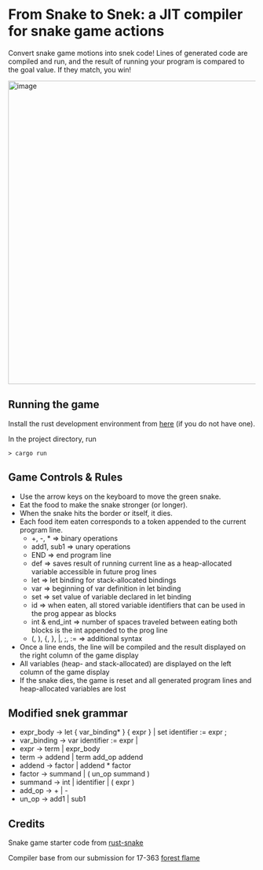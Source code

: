 # From Snake to Snek: a JIT compiler for snake game actions

Convert snake game motions into snek code! Lines of generated code are compiled and run, and the result of running your program is compared to the goal value. If they match, you win!

<img width="617" alt="image" src="https://github.com/user-attachments/assets/76cebd4d-acb5-4a16-8e39-7d98e0d7c71d">

## Running the game

Install the rust development environment from [here](https://www.rust-lang.org/tools/install) (if you do not have one).

In the project directory, run

```
> cargo run
```

## Game Controls & Rules

- Use the arrow keys on the keyboard to move the green snake.
- Eat the food to make the snake stronger (or longer).
- When the snake hits the border or itself, it dies.
- Each food item eaten corresponds to a token appended to the current program line.
    - +, -, * => binary operations
    - add1, sub1 => unary operations
    - END => end program line
    - def => saves result of running current line as a heap-allocated variable accessible in future prog lines
    - let => let binding for stack-allocated bindings
    - var => beginning of var definition in let binding
    - set => set value of variable declared in let binding
    - id => when eaten, all stored variable identifiers that can be used in the prog appear as blocks
    - int & end_int => number of spaces traveled between eating both blocks is the int appended to the prog line
    - (, ), {, }, |, ;, :=  => additional syntax
- Once a line ends, the line will be compiled and the result displayed on the right column of the game display
- All variables (heap- and stack-allocated) are displayed on the left column of the game display
- If the snake dies, the game is reset and all generated program lines and heap-allocated variables are lost

## Modified snek grammar
- expr_body -> let { var_binding* } { expr } | set identifier := expr ;
- var_binding -> var identifier := expr |
- expr -> term | expr_body
- term -> addend | term add_op addend
- addend -> factor | addend * factor
- factor -> summand | ( un_op summand )
- summand -> int | identifier | ( expr )
- add_op -> + | -
- un_op -> add1 | sub1


## Credits
Snake game starter code from [rust-snake](https://github.com/SLMT/rust-snake/tree/master)

Compiler base from our submission for 17-363 [forest flame](https://github.com/sherylm77/forest-flame?tab=readme-ov-file)
